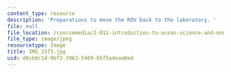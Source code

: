 ```yaml
---
content_type: resource
description: 'Preparations to move the ROV back to the laboratory. '
file: null
file_location: /coursemedia/2-011-introduction-to-ocean-science-and-engineering-spring-2006/d0cb0c1d9bf23963546965f5a4eaa0ed_IMG_1573.jpg
file_type: image/jpeg
resourcetype: Image
title: IMG_1573.jpg
uid: d0cb0c1d-9bf2-3963-5469-65f5a4eaa0ed
---
```


